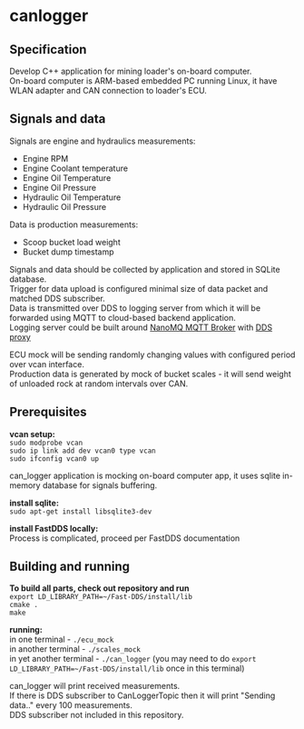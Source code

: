 # canlogger

## Specification

Develop C++ application for mining loader's on-board computer.  
On-board computer is ARM-based embedded PC running Linux, it have WLAN adapter and CAN connection to loader's ECU.  

## Signals and data

Signals are engine and hydraulics measurements:  
- Engine RPM  
- Engine Coolant temperature  
- Engine Oil Temperature  
- Engine Oil Pressure  
- Hydraulic Oil Temperature  
- Hydraulic Oil Pressure  

Data is production measurements:  
- Scoop bucket load weight  
- Bucket dump timestamp  

Signals and data should be collected by application and stored in SQLite database.  
Trigger for data upload is configured minimal size of data packet and matched DDS subscriber.  
Data is transmitted over DDS to logging server from which it will be forwarded using MQTT to cloud-based backend application.  
Logging server could be built around [NanoMQ MQTT Broker](https://nanomq.io/) with [DDS proxy](https://github.com/nanomq/nanomq/blob/master/docs/en_US/gateway/dds.md)

ECU mock will be sending randomly changing values with configured period over vcan interface.  
Production data is generated by mock of bucket scales - it will send weight of unloaded rock at random intervals over CAN.  

## Prerequisites

**vcan setup:**  
`sudo modprobe vcan`  
`sudo ip link add dev vcan0 type vcan`  
`sudo ifconfig vcan0 up`  

can_logger application is mocking on-board computer app, it uses sqlite in-memory database for signals buffering.  

**install sqlite:**  
`sudo apt-get install libsqlite3-dev`  

**install FastDDS locally:**  
Process is complicated, proceed per FastDDS documentation

## Building and running

**To build all parts, check out repository and run**  
`export LD_LIBRARY_PATH=~/Fast-DDS/install/lib`  
`cmake .`  
`make`  

**running:**  
in one terminal - `./ecu_mock`  
in another terminal - `./scales_mock`  
in yet another terminal - `./can_logger` (you may need to do `export LD_LIBRARY_PATH=~/Fast-DDS/install/lib` once in this terminal)  

can_logger will print received measurements.  
If there is DDS subscriber to CanLoggerTopic then it will print "Sending data.." every 100 measurements.  
DDS subscriber not included in this repository.  
